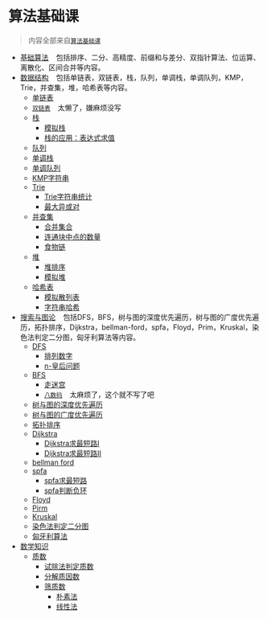 # 算法基础课

> 内容全部来自[`算法基础课`](https://www.acwing.com/activity/content/11/)

- [基础算法](BasicAlgorithms) &#x2002;
  包括排序、二分、高精度、前缀和与差分、双指针算法、位运算、离散化、区间合并等内容。
- [数据结构](DataStructure) &#x2002;
  包括单链表，双链表，栈，队列，单调栈，单调队列，KMP，Trie，并查集，堆，哈希表等内容。
    - [单链表](DataStructure/SingleList.cpp)
    - [`双链表`](https://www.acwing.com/activity/content/problem/content/864/) &#x2002; 太懒了，嫌麻烦没写
    - [栈](DataStructure/Stack)
        - [模拟栈](DataStructure/Stack/SimulationStack.cpp)
        - [栈的应用：表达式求值](DataStructure/Stack/ExpressionEvaluation.cpp)
    - [队列](DataStructure/Queue.cpp)
    - [单调栈](DataStructure/MonotonicStack.cpp)
    - [单调队列](DataStructure/MonotonicQueue.cpp)
    - [KMP字符串](DataStructure/KMP.cpp)
    - [Trie](DataStructure/Tire)
        - [Trie字符串统计](DataStructure/Tire/StringStatistics.cpp)
        - [最大异或对](DataStructure/Tire/MaximumXorPair.cpp)
    - [并查集](DataStructure/AndLookup)
        - [合并集合](DataStructure/AndLookup/MergeCollection.cpp)
        - [连通块中点的数量](DataStructure/AndLookup/ConnectedBlockPointNum.cpp)
        - [食物链](DataStructure/AndLookup/FoodChain.cpp)
    - [堆](DataStructure/Heap)
        - [堆排序](DataStructure/Heap/HeapSort.cpp)
        - [模拟堆](DataStructure/Heap/MockHeap.cpp)
    - [哈希表](DataStructure/Hash)
        - [模拟散列表](DataStructure/Hash/AnalogHash.cpp)
        - [字符串哈希](DataStructure/Hash/StringHash.cpp)
- [搜索与图论](SearchAndGraphTheory) &#x2002;
  包括DFS，BFS，树与图的深度优先遍历，树与图的广度优先遍历，拓扑排序，Dijkstra，bellman-ford，spfa，Floyd，Prim，Kruskal，染色法判定二分图，匈牙利算法等内容。
    - [DFS](SearchAndGraphTheory/DFS)
        - [排列数字](SearchAndGraphTheory/DFS/ArrangeNumbers.cpp)
        - [n-皇后问题](SearchAndGraphTheory/DFS/NQueens.cpp)
    - [BFS](SearchAndGraphTheory/BFS)
        - [走迷宫](SearchAndGraphTheory/BFS/MazeWalking.cpp)
        - [`八数码`](https://www.acwing.com/problem/content/847/) &#x2002; 太麻烦了，这个就不写了吧
    - [树与图的深度优先遍历](SearchAndGraphTheory/DFS/DFS.cpp)
    - [树与图的广度优先遍历](SearchAndGraphTheory/BFS/BFS.cpp)
    - [拓扑排序](SearchAndGraphTheory/TopologicalSort.cpp)
    - [Dijkstra](SearchAndGraphTheory/Dijkstra)
        - [Dijkstra求最短路I](SearchAndGraphTheory/Dijkstra/DijkstraI.cpp)
        - [Dijkstra求最短路II](SearchAndGraphTheory/Dijkstra/DijkstraII.cpp)
    - [bellman ford](SearchAndGraphTheory/BellmanFord.cpp)
    - [spfa](SearchAndGraphTheory/SPFA)
        - [spfa求最短路](SearchAndGraphTheory/SPFA/FindShortestPath.cpp)
        - [spfa判断负环](SearchAndGraphTheory/SPFA/JudgmentNegativeLoop.cpp)
    - [Floyd](SearchAndGraphTheory/Floyd.cpp)
    - [Pirm](SearchAndGraphTheory/Pirm.cpp)
    - [Kruskal](SearchAndGraphTheory/Kruskal.cpp)
    - [染色法判定二分图](SearchAndGraphTheory/ColoringMethod.cpp)
    - [匈牙利算法](SearchAndGraphTheory/HungarianAlgorithm.cpp)
- [数学知识](MathematicalKnowledge)
    - [质数](MathematicalKnowledge/PrimeNumbers)
        - [试除法判定质数](MathematicalKnowledge/PrimeNumbers/TrialDivision.cpp)
        - [分解质因数](MathematicalKnowledge/PrimeNumbers/FactoringPrimeFactors.cpp)
        - [筛质数](MathematicalKnowledge/PrimeNumbers/SievePrimeNumber)
            - [朴素法](MathematicalKnowledge/PrimeNumbers/SievePrimeNumber/Simple.cpp)
            - [线性法](MathematicalKnowledge/PrimeNumbers/SievePrimeNumber/Linear.cpp)